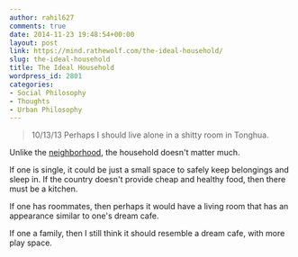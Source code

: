 ```yaml
---
author: rahil627
comments: true
date: 2014-11-23 19:48:54+00:00
layout: post
link: https://mind.rathewolf.com/the-ideal-household/
slug: the-ideal-household
title: The Ideal Household
wordpress_id: 2801
categories:
- Social Philosophy
- Thoughts
- Urban Philosophy
---
```


<blockquote>10/13/13
Perhaps I should live alone in a shitty room in Tonghua.</blockquote>



Unlike the [neighborhood](https://mind.rathewolf.com/the-ideal-neighborhood), the household doesn't matter much.

If one is single, it could be just a small space to safely keep belongings and sleep in. If the country doesn't provide cheap and healthy food, then there must be a kitchen.

If one has roommates, then perhaps it would have a living room that has an appearance similar to one's dream cafe.

If one a family, then I still think it should resemble a dream cafe, with more play space.
